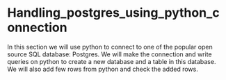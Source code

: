 # Handling_postgres_using_python_connection
In this section we will use python to connect to one of the popular open source SQL database: Postgres. We will make the connection and write queries on python to create a new database and a table in this database. We will also add few rows from python and check the added rows.
